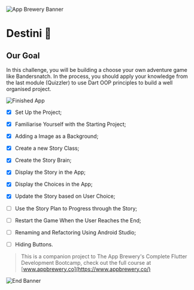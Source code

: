 ![App Brewery Banner](https://github.com/londonappbrewery/Images/blob/master/AppBreweryBanner.png)


# Destini 🤔

## Our Goal

In this challenge, you will be building a choose your own adventure game like Bandersnatch. In the process, you should apply your knowledge from the last module (Quizzler) to use Dart OOP principles to build a well organised project.

![Finished App](https://github.com/londonappbrewery/Images/blob/master/Destini.gif)

- [x] Set Up the Project;
- [x] Familiarise Yourself with the Starting Project;
- [x] Adding a Image as a Background;
- [x] Create a new Story Class;
- [x] Create the Story Brain;
- [x] Display the Story in the App;
- [x] Display the Choices in the App;
- [x] Update the Story based on User Choice;
- [ ] Use the Story Plan to Progress through the Story;
- [ ] Restart the Game When the User Reaches the End;
- [ ] Renaming and Refactoring Using Android Studio;
- [ ] Hiding Buttons.


>This is a companion project to The App Brewery's Complete Flutter Development Bootcamp, check out the full course at [www.appbrewery.co](https://www.appbrewery.co/)

![End Banner](https://github.com/londonappbrewery/Images/blob/master/readme-end-banner.png)